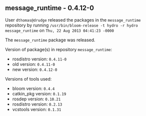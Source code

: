 ## message_runtime - 0.4.12-0

User `dthomas@drudge` released the packages in the `message_runtime` repository by running `/usr/bin/bloom-release -t hydro -r hydro message_runtime` on `Thu, 22 Aug 2013 04:41:23 -0000`

The `message_runtime` package was released.

Version of package(s) in repository `message_runtime`:
- rosdistro version: `0.4.11-0`
- old version: `0.4.11-0`
- new version: `0.4.12-0`

Versions of tools used:
- bloom version: `0.4.4`
- catkin_pkg version: `0.1.19`
- rosdep version: `0.10.21`
- rosdistro version: `0.2.13`
- vcstools version: `0.1.31`


